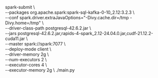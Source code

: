  
spark-submit \  
--packages org.apache.spark:spark-sql-kafka-0-10_2.12:3.2.3 \  
--conf spark.driver.extraJavaOptions="-Divy.cache.dir=/tmp -Divy.home=/tmp" \  
--driver-class-path postgresql-42.6.2.jar \  
--jars postgresql-42.6.2.jar,rapids-4-spark_2.12-24.04.0.jar,cudf-21.12.2-cuda11.jar \  
--master spark://spark:7077 \  
--deploy-mode client \  
--driver-memory 2g \  
--num-executors 2 \  
--executor-cores 4 \  
--executor-memory 2g \ 
./main.py
